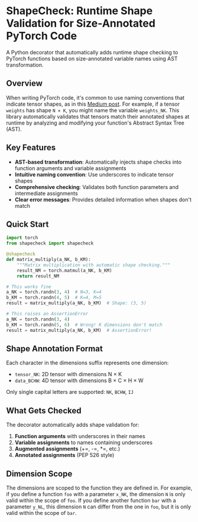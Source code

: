 # ShapeCheck: Runtime Shape Validation for Size-Annotated PyTorch Code

A Python decorator that automatically adds runtime shape checking to PyTorch functions based on size-annotated variable names using AST transformation.

## Overview

When writing PyTorch code, it's common to use naming conventions that indicate tensor shapes, as in this [Medium post](https://medium.com/@NoamShazeer/shape-suffixes-good-coding-style-f836e72e24fd). For example, if a tensor `weights` has shape `N × K`, you might name the variable `weights_NK`. This library automatically validates that tensors match their annotated shapes at runtime by analyzing and modifying your function's Abstract Syntax Tree (AST).

## Key Features

- **AST-based transformation**: Automatically injects shape checks into function arguments and variable assignments
- **Intuitive naming convention**: Use underscores to indicate tensor shapes
- **Comprehensive checking**: Validates both function parameters and intermediate assignments
- **Clear error messages**: Provides detailed information when shapes don't match

## Quick Start

```python
import torch
from shapecheck import shapecheck

@shapecheck
def matrix_multiply(a_NK, b_KM):
    """Matrix multiplication with automatic shape checking."""
    result_NM = torch.matmul(a_NK, b_KM)
    return result_NM

# This works fine
a_NK = torch.randn(3, 4)  # N=3, K=4
b_KM = torch.randn(4, 5)  # K=4, M=5
result = matrix_multiply(a_NK, b_KM)  # Shape: (3, 5)

# This raises an AssertionError
a_NK = torch.randn(3, 4)
b_KM = torch.randn(5, 6)  # Wrong! K dimensions don't match
result = matrix_multiply(a_NK, b_KM)  # AssertionError!
```

## Shape Annotation Format

Each character in the dimensions suffix represents one dimension:
- `tensor_NK`: 2D tensor with dimensions N × K
- `data_BCHW`: 4D tensor with dimensions B × C × H × W

Only single capital letters are supported: `NK`, `BCHW`, `IJ`

## What Gets Checked

The decorator automatically adds shape validation for:

1. **Function arguments** with underscores in their names
2. **Variable assignments** to names containing underscores
3. **Augmented assignments** (+=, -=, *=, etc.)
4. **Annotated assignments** (PEP 526 style)

## Dimension Scope

The dimensions are scoped to the function they are defined in. For example, if you define a function `foo` with a parameter `x_NK`, the dimension `N` is only valid within the scope of `foo`. If you define another function `bar` with a parameter `y_NL`, this dimension `N` can differ from the one in `foo`, but it is only valid within the scope of `bar`.
